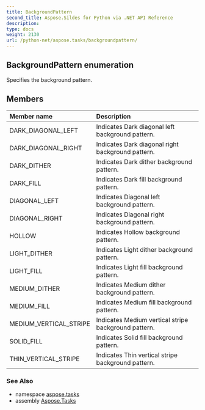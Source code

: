 ```yaml
---
title: BackgroundPattern
second_title: Aspose.Sildes for Python via .NET API Reference
description: 
type: docs
weight: 2130
url: /python-net/aspose.tasks/backgroundpattern/
---
```


## BackgroundPattern enumeration

Specifies the background pattern.

## Members
| Member name | Description |
| :- | :- |
|DARK_DIAGONAL_LEFT|Indicates Dark diagonal left background pattern.|
|DARK_DIAGONAL_RIGHT|Indicates Dark diagonal right background pattern.|
|DARK_DITHER|Indicates Dark dither background pattern.|
|DARK_FILL|Indicates Dark fill background pattern.|
|DIAGONAL_LEFT|Indicates Diagonal left background pattern.|
|DIAGONAL_RIGHT|Indicates Diagonal right background pattern.|
|HOLLOW|Indicates Hollow background pattern.|
|LIGHT_DITHER|Indicates Light dither background pattern.|
|LIGHT_FILL|Indicates Light fill background pattern.|
|MEDIUM_DITHER|Indicates Medium dither background pattern.|
|MEDIUM_FILL|Indicates Medium fill background pattern.|
|MEDIUM_VERTICAL_STRIPE|Indicates Medium vertical stripe background pattern.|
|SOLID_FILL|Indicates Solid fill background pattern.|
|THIN_VERTICAL_STRIPE|Indicates Thin vertical stripe background pattern.|

### See Also

* namespace [aspose.tasks](/tasks/python-net/aspose.tasks/)
* assembly [Aspose.Tasks](/tasks/python-net/)


